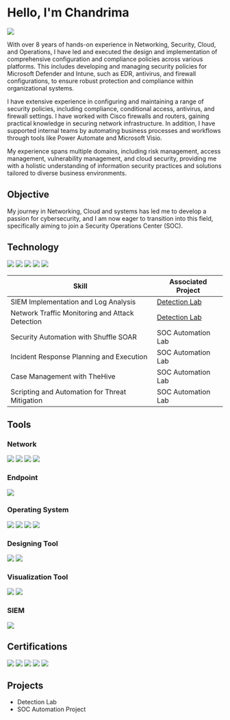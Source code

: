 # Hello, I'm Chandrima
<a href="https://www.linkedin.com/in/chandrima--chakraborty/"><img src="https://img.shields.io/badge/-LinkedIn-0072b1?&style=for-the-badge&logo=linkedin&logoColor=white" /></a>


With over 8 years of hands-on experience in Networking, Security, Cloud, and Operations, I have led and executed the design and implementation of comprehensive configuration and compliance policies across various platforms. This includes developing and managing security policies for Microsoft Defender and Intune, such as EDR, antivirus, and firewall configurations, to ensure robust protection and compliance within organizational systems.

I have extensive experience in configuring and maintaining a range of security policies, including compliance, conditional access, antivirus, and firewall settings. I have worked with Cisco firewalls and routers, gaining practical knowledge in securing network infrastructure. In addition, I have supported internal teams by automating business processes and workflows through tools like Power Automate and Microsoft Visio.

My experience spans multiple domains, including risk management, access management, vulnerability management, and cloud security, providing me with a holistic understanding of information security practices and solutions tailored to diverse business environments.

## Objective

My journey in Networking, Cloud and systems has led me to develop a passion for cybersecurity, and I am now eager to transition into this field, specifically aiming to join a Security Operations Center (SOC). 

## Technology

<div>
<img src="https://img.shields.io/badge/-Intune-0078D4?&style=for-the-badge&logo=Microsoft%20Intune&logoColor=white" />
<img src="https://img.shields.io/badge/cisco-%23049fd9.svg?style=for-the-badge&logo=cisco&logoColor=black"/>
<img src="https://img.shields.io/badge/-Microsoft%20Azure-0078D4?&style=for-the-badge&logo=Microsoft%20Azure&logoColor=white" />
<img src="https://img.shields.io/badge/-Endpoint%20Security-007ACC?&style=for-the-badge&logo=Endpoint%20Security&logoColor=white" />
<img src="https://img.shields.io/badge/-Information%20Security-007ACC?&style=for-the-badge&logo=Information%20Security&logoColor=white" />

</div> 

| Skill                                         | Associated Project         |
|-----------------------------------------------|----------------------------|
| SIEM Implementation and Log Analysis          | <a href="https://google.com">Detection Lab</a>|
| Network Traffic Monitoring and Attack Detection | <a href="https://google.com">Detection Lab</a>|
| Security Automation with Shuffle SOAR         | SOC Automation Lab|
| Incident Response Planning and Execution      | SOC Automation Lab|
| Case Management with TheHive                  | SOC Automation Lab|
| Scripting and Automation for Threat Mitigation | SOC Automation Lab|

## Tools

### Network
<div>
    <img src="https://img.shields.io/badge/-Wireshark-1679A7?&style=for-the-badge&logo=Wireshark&logoColor=white" />
    <img src="https://img.shields.io/badge/-SolarWinds-FF6600?&style=for-the-badge&logo=SolarWinds&logoColor=white" />
<img src="https://img.shields.io/badge/-Cyberoam-FF6A00?&style=for-the-badge&logo=Cyberoam&logoColor=white" />
<img src="https://img.shields.io/badge/-Spectrum-0078D4?&style=for-the-badge&logo=Spectrum&logoColor=white" />

</div>

### Endpoint
<div>
    <img src="https://img.shields.io/badge/-Microsoft_Defender_for_Endpoint-00A4EF?&style=for-the-badge&logo=Microsoft&logoColor=white" />
</div>

### Operating System
<div>
   <img src="https://img.shields.io/badge/Kali-268BEE?style=for-the-badge&logo=kalilinux&logoColor=white"/>
   <img src="https://img.shields.io/badge/Windows-0078D6?style=for-the-badge&logo=windows&logoColor=white"/>
    <img src="https://img.shields.io/badge/Android-3DDC84?style=for-the-badge&logo=android&logoColor=white"/>
    <img src="https://img.shields.io/badge/iOS-000000?style=for-the-badge&logo=ios&logoColor=white"/>
</div>

### Designing Tool
<div>
    <img src="https://img.shields.io/badge/Microsoft_Visio-3955A3?style=for-the-badge&logo=microsoft-visio&logoColor=white" />
    <img src="https://img.shields.io/badge/-GNS3-00A9E0?&style=for-the-badge&logo=GNS3&logoColor=white" />
</div>

### Visualization Tool
<div>
    <img src="https://img.shields.io/badge/-Lucidchart-F2C800?&style=for-the-badge&logo=Lucidchart&logoColor=white" />
    <img src="https://img.shields.io/badge/power_bi-F2C811?style=for-the-badge&logo=powerbi&logoColor=black"/>
</div>

### SIEM
<div>
    <img src="https://img.shields.io/badge/-Splunk-000000?&style=for-the-badge&logo=Splunk&logoColor=white" />
</div>

## Certifications
<div>
<img src="https://img.shields.io/badge/-Security%2B-FF0000?&style=for-the-badge&logo=CompTIA&logoColor=white" />
<img src="https://img.shields.io/badge/Microsoft-0078D4?style=for-the-badge&logo=microsoft&logoColor=white"/>
<img src="https://img.shields.io/badge/-CCNA-006D91?&style=for-the-badge&logo=Cisco&logoColor=white" />
 <img src="https://img.shields.io/badge/splunk-%23000000.svg?style=for-the-badge&logo=splunk&logoColor=white" /> 
 <img src="https://img.shields.io/badge/azure-%230072C6.svg?style=for-the-badge&logo=microsoftazure&logoColor=white"/>
</div>

## Projects
- Detection Lab
- SOC Automation Project
